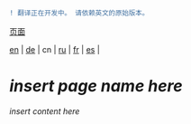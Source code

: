 ```diff
! 翻译正在开发中。 请依赖英文的原始版本。
```

[页面](https://github.com/syncloud/docs/blob/master/cn/index.md#页面)

[en](https://github.com/syncloud/platform/wiki/Backup) | 
[de](https://github.com/syncloud/docs/blob/master/de/content/Backup.md) | 
cn | 
[ru](https://github.com/syncloud/docs/blob/master/ru/content/Backup.md) | 
[fr](https://github.com/syncloud/docs/blob/master/fr/content/Backup.md) | 
[es](https://github.com/syncloud/docs/blob/master/es/content/Backup.md) | 

# *insert page name here*

*insert content here*
